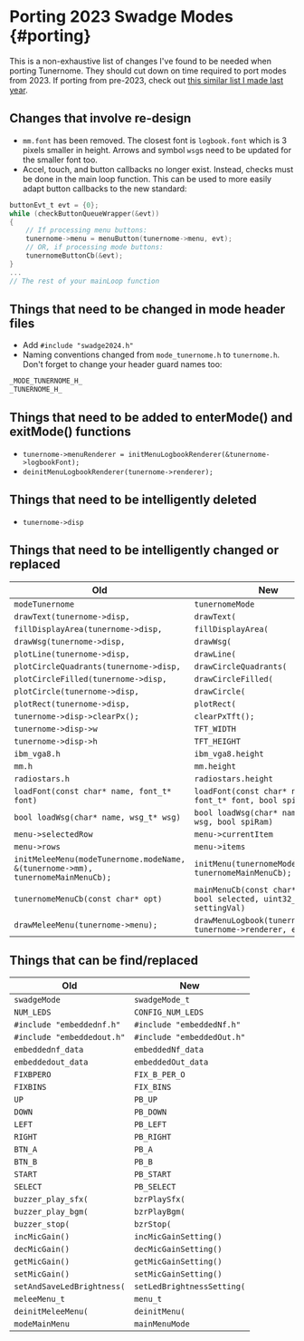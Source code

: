 # Porting 2023 Swadge Modes {#porting}

This is a non-exhaustive list of changes I've found to be needed when porting Tunernome. They should cut down on time required to port modes from 2023. If porting from pre-2023, check out [this similar list I made last year](https://github.com/AEFeinstein/Super-2023-Swadge-FW/issues/31#issuecomment-1221395802).

## Changes that involve re-design

- `mm.font` has been removed. The closest font is `logbook.font` which is 3 pixels smaller in height. Arrows and symbol `wsg`s need to be updated for the smaller font too.
- Accel, touch, and button callbacks no longer exist. Instead, checks must be done in the main loop function. This can be used to more easily adapt button callbacks to the new standard:

```c
buttonEvt_t evt = {0};
while (checkButtonQueueWrapper(&evt))
{
    // If processing menu buttons:
    tunernome->menu = menuButton(tunernome->menu, evt);
    // OR, if processing mode buttons:
    tunernomeButtonCb(&evt);
}
...
// The rest of your mainLoop function
```

## Things that need to be changed in mode header files

- Add `#include "swadge2024.h"`
- Naming conventions changed from `mode_tunernome.h` to `tunernome.h`. Don't forget to change your header guard names too:

```c
_MODE_TUNERNOME_H_
_TUNERNOME_H_
```

## Things that need to be added to enterMode() and exitMode() functions

- `tunernome->menuRenderer = initMenuLogbookRenderer(&tunernome->logbookFont);`
- `deinitMenuLogbookRenderer(tunernome->renderer);`

## Things that need to be intelligently deleted

- `tunernome->disp`

## Things that need to be intelligently changed or replaced

| Old                                                                             | New                                                                 |
|---------------------------------------------------------------------------------|---------------------------------------------------------------------|
| `modeTunernome`                                                                 | `tunernomeMode`                                                     |
| `drawText(tunernome->disp, `                                                    | `drawText(`                                                         |
| `fillDisplayArea(tunernome->disp, `                                             | `fillDisplayArea(`                                                  |
| `drawWsg(tunernome->disp, `                                                     | `drawWsg(`                                                          |
| `plotLine(tunernome->disp, `                                                    | `drawLine(`                                                         |
| `plotCircleQuadrants(tunernome->disp, `                                         | `drawCircleQuadrants(`                                              |
| `plotCircleFilled(tunernome->disp, `                                            | `drawCircleFilled(`                                                 |
| `plotCircle(tunernome->disp, `                                                  | `drawCircle(`                                                       |
| `plotRect(tunernome->disp, `                                                    | `plotRect(`                                                         |
| `tunernome->disp->clearPx();`                                                   | `clearPxTft();`                                                     |
| `tunernome->disp->w`                                                            | `TFT_WIDTH`                                                         |
| `tunernome->disp->h`                                                            | `TFT_HEIGHT`                                                        |
| `ibm_vga8.h`                                                                    | `ibm_vga8.height`                                                   |
| `mm.h`                                                                          | `mm.height`                                                         |
| `radiostars.h`                                                                  | `radiostars.height`                                                 |
| `loadFont(const char* name, font_t* font)`                                      | `loadFont(const char* name, font_t* font, bool spiRam)`             |
| `bool loadWsg(char* name, wsg_t* wsg)`                                          | `bool loadWsg(char* name, wsg_t* wsg, bool spiRam)`                 |
| `menu->selectedRow`                                                             | `menu->currentItem`                                                 |
| `menu->rows`                                                                    | `menu->items`                                                       |
| `initMeleeMenu(modeTunernome.modeName, &(tunernome->mm), tunernomeMainMenuCb);` | `initMenu(tunernomeMode.modeName, tunernomeMainMenuCb);`            |
| `tunernomeMenuCb(const char* opt)`                                              | `mainMenuCb(const char* label, bool selected, uint32_t settingVal)` |
| `drawMeleeMenu(tunernome->menu);`                                               | `drawMenuLogbook(tunernome->menu, tunernome->renderer, elapsedUs);` |

## Things that can be find/replaced

| Old                        | New                        |
|----------------------------|----------------------------|
| `swadgeMode`               | `swadgeMode_t`             |
| `NUM_LEDS`                 | `CONFIG_NUM_LEDS`          |
| `#include "embeddednf.h"`  | `#include "embeddedNf.h"`  |
| `#include "embeddedout.h"` | `#include "embeddedOut.h"` |
| `embeddednf_data`          | `embeddedNf_data`          |
| `embeddedout_data`         | `embeddedOut_data`         |
| `FIXBPERO`                 | `FIX_B_PER_O`              |
| `FIXBINS`                  | `FIX_BINS`                 |
| `UP`                       | `PB_UP`                    |
| `DOWN`                     | `PB_DOWN`                  |
| `LEFT`                     | `PB_LEFT`                  |
| `RIGHT`                    | `PB_RIGHT`                 |
| `BTN_A`                    | `PB_A`                     |
| `BTN_B`                    | `PB_B`                     |
| `START`                    | `PB_START`                 |
| `SELECT`                   | `PB_SELECT`                |
| `buzzer_play_sfx(`         | `bzrPlaySfx(`              |
| `buzzer_play_bgm(`         | `bzrPlayBgm(`              |
| `buzzer_stop(`             | `bzrStop(`                 |
| `incMicGain()`             | `incMicGainSetting()`      |
| `decMicGain()`             | `decMicGainSetting()`      |
| `getMicGain()`             | `getMicGainSetting()`      |
| `setMicGain()`             | `setMicGainSetting()`      |
| `setAndSaveLedBrightness(` | `setLedBrightnessSetting(` |
| `meleeMenu_t`              | `menu_t`                   |
| `deinitMeleeMenu(`         | `deinitMenu(`              |
| `modeMainMenu`             | `mainMenuMode`             |
